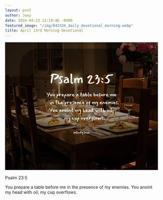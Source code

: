 ```yaml
---
layout: post
author: Joey
date: 2024-04-23 12:19:46 -0500
featured_image: "/img/042324_daily_devotional_morning.webp"
title: April 23rd Morning Devotional
---
```


[![April 23rd 2024 - Morning Devotional](/img/042324_daily_devotional_morning.webp)](/img/042324_daily_devotional_morning.webp)

Psalm 23:5

You prepare a table before me in the presence of my enemies. You anoint my head with oil; my cup overflows.

